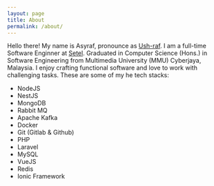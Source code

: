 ```yaml
---
layout: page
title: About
permalink: /about/
---
```

Hello there! My name is Asyraf, pronounce as [Ush-raf](https://translate.google.com.my/?sl=ms&text=Asyraf). I am a full-time Software Enginner at [Setel](setel.com). Graduated in Computer Science (Hons.) in Software Engineering from Multimedia University (MMU) Cyberjaya, Malaysia. I enjoy crafting functional software and love to work with challenging tasks. These are some of my he tech stacks:

- NodeJS
- NestJS
- MongoDB
- Rabbit MQ
- Apache Kafka
- Docker
- Git (Gitlab & Github)
- PHP
- Laravel
- MySQL
- VueJS
- Redis
- Ionic Framework


